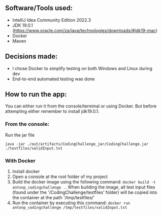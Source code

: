 ## Software/Tools used:
- IntelliJ Idea Community Edition 2022.3
- JDK 19.0.1 (https://www.oracle.com/za/java/technologies/downloads/#jdk19-mac)
- Docker
- Maven  

## Decisions made:
- I chose Docker to simplify testing on both Windows and Linux during dev
- End-to-end automated testing was done

## How to run the app:
You can either run it from the console/terminal or using Docker. But before attempting either remember to install jdk19.0.1.

### From the console:
Run the jar file 

`java -jar ./out/artifacts/CodingChallenge_jar/CodingChallenge.jar ./testfiles/validInput.txt`

### With Docker
1. Install docker
2. Open a console at the root folder of my project
2. Build the docker image using the following command: `docker build -t antonp_codingchallenge .`. When building the 
image, all test input files (found under the '/CodingChallenge/testfiles' folder) will be copied into the container at the path '/tmp/testfiles/'  
3. Run the container by executing this command:
`docker run antonp_codingchallenge /tmp/testfiles/validInput.txt`


